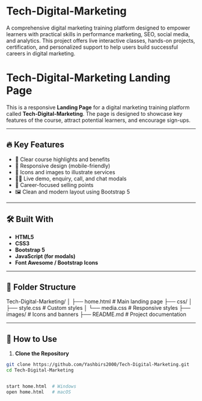# Tech-Digital-Marketing
A comprehensive digital marketing training platform designed to empower learners with practical skills in performance marketing, SEO, social media, and analytics. This project offers live interactive classes, hands-on projects, certification, and personalized support to help users build successful careers in digital marketing.

# Tech-Digital-Marketing Landing Page

This is a responsive **Landing Page** for a digital marketing training platform called **Tech-Digital-Marketing**. The page is designed to showcase key features of the course, attract potential learners, and encourage sign-ups.

---

## 🔥 Key Features

- 🎯 Clear course highlights and benefits
- 📱 Responsive design (mobile-friendly)
- 📸 Icons and images to illustrate services
- 🧑‍🏫 Live demo, enquiry, call, and chat modals
- 💼 Career-focused selling points
- 🖼️ Clean and modern layout using Bootstrap 5

---

## 🛠️ Built With

- **HTML5**
- **CSS3**
- **Bootstrap 5**
- **JavaScript (for modals)**
- **Font Awesome / Bootstrap Icons**

---

## 📁 Folder Structure
Tech-Digital-Marketing/
│
├── home.html # Main landing page
├── css/
│ ├── style.css # Custom styles
│ └── media.css # Responsive styles
├── images/ # Icons and banners
├── README.md # Project documentation

---

## 🚀 How to Use

1. **Clone the Repository**

```bash
git clone https://github.com/Yashbirs2000/Tech-Digital-Marketing.git
cd Tech-Digital-Marketing


start home.html  # Windows
open home.html   # macOS


